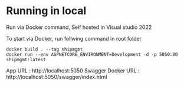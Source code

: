 # Running in local
Run via Docker command, Self hosted in Visual studio 2022 <br />

To start via Docker, run follwing command in root folder <br />
```
docker build . --tag shipmgmt
docker run --env ASPNETCORE_ENVIRONMENT=Development -d -p 5050:80 shipmgmt:latest 
```
App URL : http://localhost:5050
Swagger Docker URL : http://localhost:5050/swagger/index.html   

